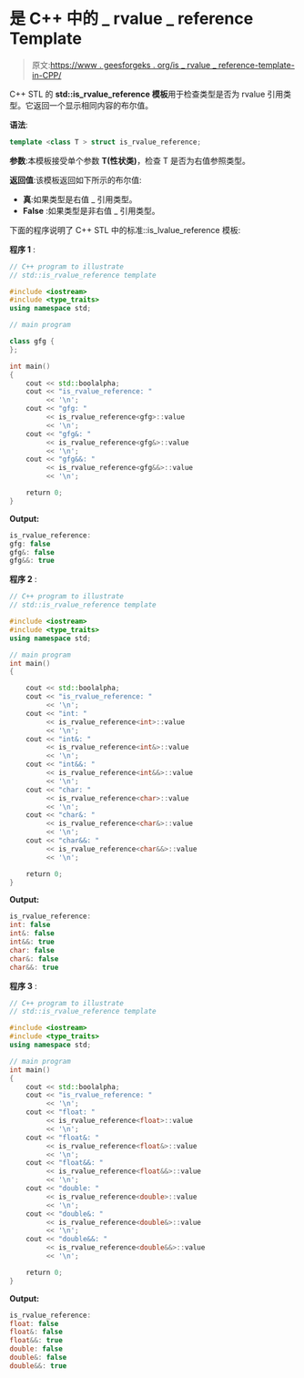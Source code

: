 # 是 C++ 中的 _ rvalue _ reference Template

> 原文:[https://www . geesforgeks . org/is _ rvalue _ reference-template-in-CPP/](https://www.geeksforgeeks.org/is_rvalue_reference-template-in-cpp/)

C++ STL 的 **std::is_rvalue_reference 模板**用于检查类型是否为 rvalue 引用类型。它返回一个显示相同内容的布尔值。

**语法**:

```cpp
template <class T > struct is_rvalue_reference;
```

**参数**:本模板接受单个参数 **T(性状类)**，检查 T 是否为右值参照类型。

**返回值**:该模板返回如下所示的布尔值:

*   **真**:如果类型是右值 _ 引用类型。
*   **False** :如果类型是非右值 _ 引用类型。

下面的程序说明了 C++ STL 中的标准::is_lvalue_reference 模板:

**程序 1** :

```cpp
// C++ program to illustrate
// std::is_rvalue_reference template

#include <iostream>
#include <type_traits>
using namespace std;

// main program

class gfg {
};

int main()
{
    cout << std::boolalpha;
    cout << "is_rvalue_reference: "
         << '\n';
    cout << "gfg: "
         << is_rvalue_reference<gfg>::value
         << '\n';
    cout << "gfg&: "
         << is_rvalue_reference<gfg&>::value
         << '\n';
    cout << "gfg&&: "
         << is_rvalue_reference<gfg&&>::value
         << '\n';

    return 0;
}
```

**Output:**

```cpp
is_rvalue_reference: 
gfg: false
gfg&: false
gfg&&: true

```

**程序 2** :

```cpp
// C++ program to illustrate
// std::is_rvalue_reference template

#include <iostream>
#include <type_traits>
using namespace std;

// main program
int main()
{

    cout << std::boolalpha;
    cout << "is_rvalue_reference: "
         << '\n';
    cout << "int: "
         << is_rvalue_reference<int>::value
         << '\n';
    cout << "int&: "
         << is_rvalue_reference<int&>::value
         << '\n';
    cout << "int&&: "
         << is_rvalue_reference<int&&>::value
         << '\n';
    cout << "char: "
         << is_rvalue_reference<char>::value
         << '\n';
    cout << "char&: "
         << is_rvalue_reference<char&>::value
         << '\n';
    cout << "char&&: "
         << is_rvalue_reference<char&&>::value
         << '\n';

    return 0;
}
```

**Output:**

```cpp
is_rvalue_reference: 
int: false
int&: false
int&&: true
char: false
char&: false
char&&: true

```

**程序 3** :

```cpp
// C++ program to illustrate
// std::is_rvalue_reference template

#include <iostream>
#include <type_traits>
using namespace std;

// main program
int main()
{
    cout << std::boolalpha;
    cout << "is_rvalue_reference: "
         << '\n';
    cout << "float: "
         << is_rvalue_reference<float>::value
         << '\n';
    cout << "float&: "
         << is_rvalue_reference<float&>::value
         << '\n';
    cout << "float&&: "
         << is_rvalue_reference<float&&>::value
         << '\n';
    cout << "double: "
         << is_rvalue_reference<double>::value
         << '\n';
    cout << "double&: "
         << is_rvalue_reference<double&>::value
         << '\n';
    cout << "double&&: "
         << is_rvalue_reference<double&&>::value
         << '\n';

    return 0;
}
```

**Output:**

```cpp
is_rvalue_reference: 
float: false
float&: false
float&&: true
double: false
double&: false
double&&: true

```